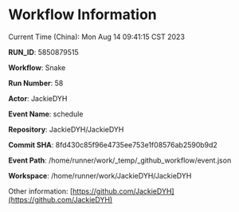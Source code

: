 # Workflow Information

Current Time (China): Mon Aug 14 09:41:15 CST 2023  

**RUN_ID**: 5850879515  

**Workflow**: Snake  

**Run Number**: 58  

**Actor**: JackieDYH  

**Event Name**: schedule  

**Repository**: JackieDYH/JackieDYH  

**Commit SHA**: 8fd430c85f96e4735ee753e1f08576ab2590b9d2  

**Event Path**: /home/runner/work/_temp/_github_workflow/event.json  

**Workspace**: /home/runner/work/JackieDYH/JackieDYH  

Other information: [https://github.com/JackieDYH](https://github.com/JackieDYH)
